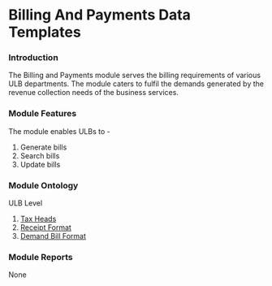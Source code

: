 # Billing And Payments Data Templates

### Introduction

The Billing and Payments module serves the billing requirements of various ULB departments. The module caters to fulfil the demands generated by the revenue collection needs of the business services.

### Module Features <a id="Module-Features"></a>

The module enables ULBs to -

1. Generate bills
2. Search bills
3. Update bills

### Module Ontology <a id="Module-Ontology"></a>

ULB Level

1. [Tax Heads](tax-heads.md)
2. [Receipt Format](receipt-format.md)
3. [Demand Bill Format](demand-bill-format.md)

### Module Reports <a id="Module-Reports"></a>

None

